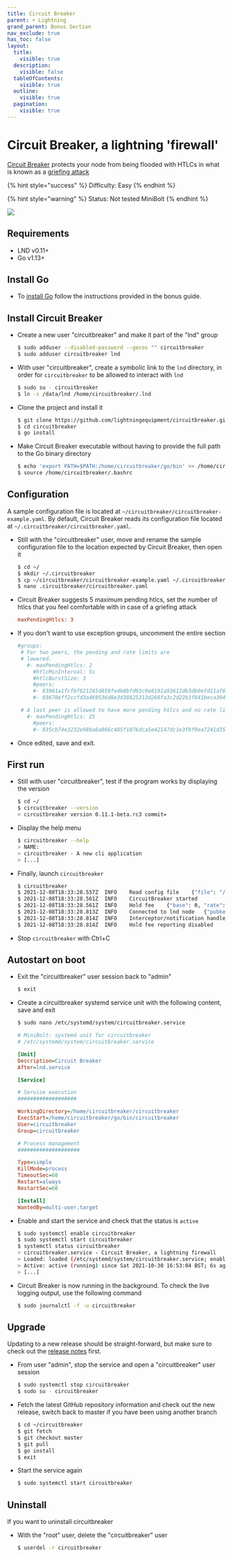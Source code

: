 ```yaml
---
title: Circuit Breaker
parent: + Lightning
grand_parent: Bonus Section
nav_exclude: true
has_toc: false
layout:
  title:
    visible: true
  description:
    visible: false
  tableOfContents:
    visible: true
  outline:
    visible: true
  pagination:
    visible: true
---
```


# Circuit Breaker, a lightning 'firewall'

[Circuit Breaker](https://github.com/lightningequipment/circuitbreaker) protects your node from being flooded with HTLCs in what is known as a [griefing attack](https://bitcoinmagazine.com/technical/good-griefing-a-lingering-vulnerability-on-lightning-network-that-still-needs-fixing)

{% hint style="success" %}
Difficulty: Easy
{% endhint %}

{% hint style="warning" %}
Status: Not tested MiniBolt
{% endhint %}

![](../../images/circuit-breaker-tweet.png)

## Requirements

* LND v0.11+
* Go v1.13+

## Install Go

* To [install Go](../index/go.md#install-go) follow the instructions provided in the bonus guide.

## Install Circuit Breaker

*   Create a new user "circuitbreaker" and make it part of the "lnd" group

    ```sh
    $ sudo adduser --disabled-password --gecos "" circuitbreaker
    $ sudo adduser circuitbreaker lnd
    ```
*   With user "circuitbreaker", create a symbolic link to the `lnd` directory, in order for `circuitbreaker` to be allowed to interact with `lnd`

    ```sh
    $ sudo su - circuitbreaker
    $ ln -s /data/lnd /home/circuitbreaker/.lnd
    ```
*   Clone the project and install it

    ```sh
    $ git clone https://github.com/lightningequipment/circuitbreaker.git
    $ cd circuitbreaker
    $ go install
    ```
*   Make Circuit Breaker executable without having to provide the full path to the Go binary directory

    ```sh
    $ echo 'export PATH=$PATH:/home/circuitbreaker/go/bin' >> /home/circuitbreaker/.bashrc
    $ source /home/circuitbreaker/.bashrc
    ```

## Configuration

A sample configuration file is located at `~/circuitbreaker/circuitbreaker-example.yaml`. By default, Circuit Breaker reads its configuration file located at `~/.circuitbreaker/circuitbreaker.yaml`.

*   Still with the "circuitbreaker" user, move and rename the sample configuration file to the location expected by Circuit Breaker, then open it

    ```sh
    $ cd ~/
    $ mkdir ~/.circuitbreaker
    $ cp ~/circuitbreaker/circuitbreaker-example.yaml ~/.circuitbreaker/circuitbreaker.yaml
    $ nano .circuitbreaker/circuitbreaker.yaml
    ```
*   Circuit Breaker suggests 5 maximum pending htlcs, set the number of htlcs that you feel comfortable with in case of a griefing attack

    ```ini
    maxPendingHtlcs: 3
    ```
*   If you don't want to use exception groups, uncomment the entire section

    ```ini
    #groups:
     # For two peers, the pending and rate limits are
     # lowered.
       #- maxPendingHtlcs: 2
         #htlcMinInterval: 5s
         #htlcBurstSize: 3
         #peers:
         #- 03901a1fcfbf621245d859fe4b8bfd93c9e8191a93612db3db0efd11af64e226a2
         #- 03670eff2ccfd3a469536d8e3d38825313d266fa3c2d22b1f841beca30414586d0

     # A last peer is allowed to have more pending htlcs and no rate limit.
       #- maxPendingHtlcs: 25
         #peers:
         #- 035cb74e3232e98ba6a866c485f1076dca5e42147dc1e3fbf9ea7241d359988e4d
    ```
* Once edited, save and exit.

## First run

*   Still with user "circuitbreaker", test if the program works by displaying the version

    ```sh
    $ cd ~/
    $ circuitbreaker --version
    > circuitbreaker version 0.11.1-beta.rc3 commit=
    ```
*   Display the help menu

    ```sh
    $ circuitbreaker --help
    > NAME:
    > circuitbreaker - A new cli application
    > [...]
    ```
*   Finally, launch `circuitbreaker`

    ```sh
    $ circuitbreaker
    $ 2021-12-08T18:33:28.557Z	INFO	Read config file	{"file": "/home/circuitbreaker/.circuitbreaker/circuitbreaker.yaml"}
    $ 2021-12-08T18:33:28.561Z	INFO	CircuitBreaker started
    $ 2021-12-08T18:33:28.561Z	INFO	Hold fee	{"base": 0, "rate": 0, "reporting_interval": "0s"}
    $ 2021-12-08T18:33:28.813Z	INFO	Connected to lnd node	{"pubkey": "YourNodePubkey"}
    $ 2021-12-08T18:33:28.814Z	INFO	Interceptor/notification handlers registered
    $ 2021-12-08T18:33:28.814Z	INFO	Hold fee reporting disabled
    ```
* Stop `circuitbreaker` with Ctrl+C

## Autostart on boot

*   Exit the "circuitbreaker" user session back to "admin"

    ```sh
    $ exit
    ```
*   Create a circuitbreaker systemd service unit with the following content, save and exit

    ```sh
    $ sudo nano /etc/systemd/system/circuitbreaker.service
    ```

    ```ini
    # MiniBolt: systemd unit for circuitbreaker
    # /etc/systemd/system/circuitbreaker.service

    [Unit]
    Description=Circuit Breaker
    After=lnd.service

    [Service]

    # Service execution
    ###################

    WorkingDirectory=/home/circuitbreaker/circuitbreaker
    ExecStart=/home/circuitbreaker/go/bin/circuitbreaker
    User=circuitbreaker
    Group=circuitbreaker

    # Process management
    ####################

    Type=simple
    KillMode=process
    TimeoutSec=60
    Restart=always
    RestartSec=60

    [Install]
    WantedBy=multi-user.target
    ```
*   Enable and start the service and check that the status is `active`

    ```sh
    $ sudo systemctl enable circuitbreaker
    $ sudo systemctl start circuitbreaker
    $ systemctl status circuitbreaker
    > circuitbreaker.service - Circuit Breaker, a lightning firewall
    > Loaded: loaded (/etc/systemd/system/circuitbreaker.service; enabled; vendor preset: enabled)
    > Active: active (running) since Sat 2021-10-30 16:53:04 BST; 6s ago
    > [...]
    ```
*   Circuit Breaker is now running in the background. To check the live logging output, use the following command

    ```sh
    $ sudo journalctl -f -u circuitbreaker
    ```

## Upgrade

Updating to a new release should be straight-forward, but make sure to check out the [release notes](https://github.com/lightningequipment/circuitbreaker/tags) first.

*   From user "admin", stop the service and open a "circuitbreaker" user session

    ```sh
    $ sudo systemctl stop circuitbreaker
    $ sudo su - circuitbreaker
    ```
*   Fetch the latest GitHub repository information and check out the new release, switch back to master if you have been using another branch

    ```sh
    $ cd ~/circuitbreaker
    $ git fetch
    $ git checkout master
    $ git pull
    $ go install
    $ exit
    ```
*   Start the service again

    ```sh
    $ sudo systemctl start circuitbreaker
    ```

## Uninstall

If you want to uninstall circuitbreaker

*   With the "root" user, delete the "circuitbreaker" user

    ```sh
    $ userdel -r circuitbreaker
    ```
